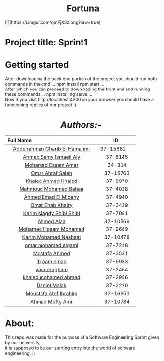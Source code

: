<h1 align="center">Fortuna</h1>
![](https://i.imgur.com/qmFjX3z.png?raw=true)
<h1>Project title: Sprint1</h1>

<h1>Getting started</h1>
<p>After downloading the back end portion of the project you should run both commands in the cmd
...
  npm install
  npm start
...
  <br>
  After which you can proceed to downloading the front end and running these commands
...
  npm install
  ng serve
...
  <br>
  Now if you visit http://localhost:4200 on your browser you should have a functioning replica of our project :).
  </p>

<h1 align="center">  <em>Authors:- </em> </h1>

Full Name                                                  |  ID					   
:---------------------------------------------------------: |:---------------:
[Abdelrahman Gharib El Hamahmi](https://github.com/Hamahmi) |37-15881       
[Ahmed Samy Ismaeil Aly](https://github.com/Ahmedsamy1)     |37-6145
[Mohamad Essam Amer](https://github.com/settings/profile)   |34-314
[Omar Ahraf Saleh](https://github.com/OmarAshrafSaleh)      |37-15763
[Khaled Ahmed Khaled](https://github.com/KhaledAhmed19)     |37-8970
[Mahmoud Mohamed Bahaa](https://github.com/mb4haa)          |37-4028
[Ahmed Emad El Midany](https://github.com/midany)           |37-4940
[Omar Ehab Khairy](https://github.com/duperomar96)          |37-3439
[Karim Magdy Shibl Shibl](https://github.com/karimshibl)    |37-7081
[Ahmed Alaa](https://github.com/AhmedAlaa77)                |37-10569
[Mohamed Hosam Mohamed](https://github.com/Mhosam)          |37-9689
[Karim Mohamed Nashaat](https://github.com/KarimNashaat)    |37-10478
[omar mohamed elgaml](https://github.com/omarelgaml)        |37-7218
[Mostafa Ahmed](https://github.com/MostafaAhmedAbbas)       |37-3531
[ibraam emad](https://github.com/ibraamEmad)                |37-6983
[yara dorgham](https://github.com/YaraDorgham)              |37-2464
[khaled mohamed ahmed](https://github.com/khaledmhassan)    |37-2956
[Daniel Malak](https://github.com/DanielMalak)              |37-2220
[Moustafa Atef Ibrahim](https://github.com/Moustafaatef74)  |37-16953
[Ahmad Mofty Amr](https://github.com/themofty)              |37-10784


<h1> About: </h1>
<p>This repo was made for the purpose of a Software Engineering Sprint given by our university,
<br>it is supposed to be our starting entry into the world of software engineering. :)</p>
